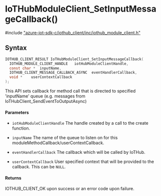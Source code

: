 # IoTHubModuleClient_SetInputMessageCallback()

\#include ["azure-iot-sdk-c/iothub_client/inc/iothub_module_client.h"](../iot-c-ref-iothub-module-client-h.md)  

## Syntax

```C
IOTHUB_CLIENT_RESULT IoTHubModuleClient_SetInputMessageCallback(
  IOTHUB_MODULE_CLIENT_HANDLE	iotHubModuleClientHandle,
  const char *	inputName,
  IOTHUB_CLIENT_MESSAGE_CALLBACK_ASYNC	eventHandlerCallback,
  void *	userContextCallback
);

```

This API sets callback for method call that is directed to specified 'inputName' queue (e.g. messages from IoTHubClient_SendEventToOutputAsync)

#### Parameters
* `iotHubModuleClientHandle` The handle created by a call to the create function. 

* `inputName` The name of the queue to listen on for this moduleMethodCallback/userContextCallback. 

* `eventHandlerCallback` The callback which will be called by IoTHub. 

* `userContextCallback` User specified context that will be provided to the callback. This can be `NULL`.

#### Returns
IOTHUB_CLIENT_OK upon success or an error code upon failure.


